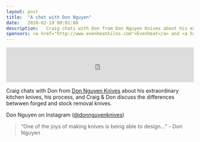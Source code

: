```yaml
---
layout: post
title:  "A chat with Don Nguyen"
date:   2018-02-19 00:01:00
description:   Craig chats with Don from Don Nguyen Knives about his extraordinary kitchen knives, his process, and Craig & Don discuss the differences between forged and stock removal knives.
sponsors: <a href="http://www.evenheatkilns.com">Evenheat</a> and <a href="http://www.tormek.com">Tormek</a>
---
```



<iframe frameborder='0' height='94px' scrolling='no' seamless src='https://simplecast.com/e/115025?style=medium-light' width='100%'></iframe>

Craig chats with Don from <a href="http://www.donnguyenknives.com">Don Nguyen Knives</a> about his extraordinary kitchen knives, his process, and Craig & Don discuss the differences betwwen forged and stock removal knives.

Don Nguyen on Instagram (<a href="https://www.instagram.com/donnguyenknives/">@donnguyenknives</a>)

 


<blockquote class="largeQuote">“One of the joys of making knives is being able to design...” - Don Nguyen</blockquote>




